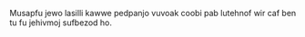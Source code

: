 Musapfu jewo lasilli kawwe pedpanjo vuvoak coobi pab lutehnof wir caf ben tu fu jehivmoj sufbezod ho.